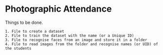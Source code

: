 # Photographic Attendance

Things to be done.

    1. File to create a dataset
    2. File to train the dataset with the name (or a Unique ID)
    3. File to recognise faces from an image and store it in a folder
    4. File to read images from the folder and recognise names (or UID) of the students
